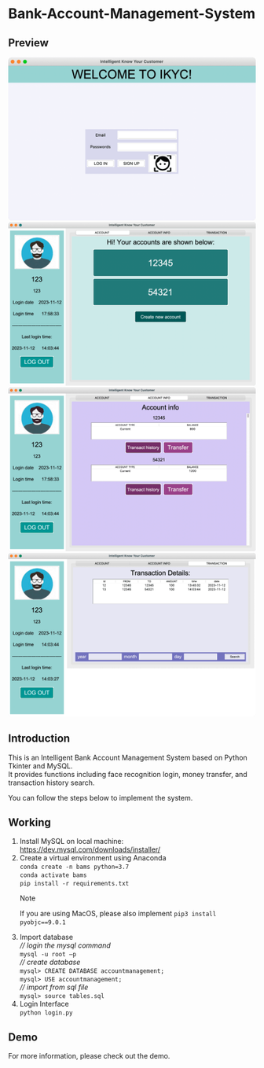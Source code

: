 # Bank-Account-Management-System

## Preview

![image](https://github.com/Nicole880906/Bank-Account-Management-System/blob/master/demo/login.png)
![image](https://github.com/Nicole880906/Bank-Account-Management-System/blob/master/demo/home.png)
![image](https://github.com/Nicole880906/Bank-Account-Management-System/blob/master/demo/accountInfo.png)
![image](https://github.com/Nicole880906/Bank-Account-Management-System/blob/master/demo/transactionDetails.png)

## Introduction

This is an Intelligent Bank Account Management System based on Python Tkinter and MySQL.  
It provides functions including face recognition login, money transfer, and transaction history search.

You can follow the steps below to implement the system.

## Working

1. Install MySQL on local machine: https://dev.mysql.com/downloads/installer/
2. Create a virtual environment using Anaconda  
    `conda create -n bams python=3.7`  
    `conda activate bams`  
    `pip install -r requirements.txt`
   > [!NOTE]
   > If you are using MacOS, please also implement `pip3 install pyobjc==9.0.1`
3. Import database  
   _// login the mysql command_  
    `mysql -u root –p`  
   _// create database_  
    `mysql> CREATE DATABASE accountmanagement;`  
    `mysql> USE accountmanagement;`  
   _// import from sql file_  
    `mysql> source tables.sql`
4. Login Interface  
   `python login.py`

## Demo

For more information, please check out the demo.
